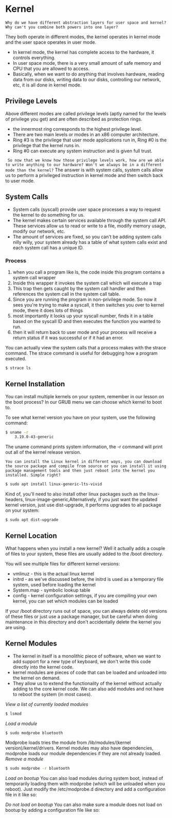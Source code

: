 # Kernel
`Why do we have different abstraction layers for user space and kernel? Why can't you combine both powers into one layer?`

They both operate in different modes, the kernel operates in kernel mode and the user space operates in user mode.

- In kernel mode, the kernel has complete access to the hardware, it controls everything. 
- In user space mode, there is a very small amount of safe memory and CPU that you are allowed to access.
-  Basically, when we want to do anything that involves hardware, reading data from our disks, writing data to our disks, controlling our network, etc, it is all done in kernel mode. 

## Privilege Levels
Above different modes are called privilege levels (aptly named for the levels of privilege you get) and are often described as protection rings.
- the innermost ring corresponds to the highest privilege level. 
- There are two main levels or modes in an x86 computer architecture.
-  Ring #3 is the privilege that user mode applications run in, Ring #0 is the privilege that the kernel runs in. 
-  Ring #0 can execute any system instruction and is given full trust.

` So now that we know how those privilege levels work, how are we able to write anything to our hardware? Won't we always be in a different mode than the kernel?`
The answer is with system calls, system calls allow us to perform a privileged instruction in kernel mode and then switch back to user mode.

## System Calls
- System calls (syscall) provide user space processes a way to request the kernel to do something for us.
- The kernel makes certain services available through the system call API. These services allow us to read or write to a file, modify memory usage, modify our network, etc. 
- The amount of services are fixed, so you can't be adding system calls nilly willy, your system already has a table of what system calls exist and each system call has a unique ID.

### Process
1. when you call a program like ls, the code inside this program contains a system call wrapper
1. Inside this wrapper it invokes the system call which will execute a trap
1. This trap then gets caught by the system call handler and then references the system call in the system call table.
1. Since you are running the program in non-privilege mode. So now it sees you're trying to make a syscall, it then switches you over to kernel mode, there it does lots of things
1. most importantly it looks up your syscall number, finds it in a table based on the syscall ID and then executes the function you wanted to run.
1. then it  will return back to user mode and your process will receive a return status if it was successful or if it had an error. 

You can actually view the system calls that a process makes with the strace command. The strace command is useful for debugging how a program executed.

``` bash 
$ strace ls
```

## Kernel Installation
You can install multiple kernels on your system, remember in our lesson on the boot process? In our GRUB menu we can choose which kernel to boot to.

To see what kernel version you have on your system, use the following command:

``` bash
$ uname -r
	3.19.0-43-generic
```
The uname command prints system information, the -r command will print out all of the kernel release version.

```You can install the Linux kernel in different ways, you can download the source package and compile from source or you can install it using package management tools and then just reboot into the kernel you installed. Simple right?```

``` bash
$ sudo apt install linux-generic-lts-vivid
```

Kind of, you'll need to also install other linux packages such as the linux-headers, linux-image-generic,Alternatively, if you just want the updated kernel version, just use dist-upgrade, it performs upgrades to all package on your system:

``` bash
$ sudo apt dist-upgrade
```

## Kernel Location
What happens when you install a new kernel? Well it actually adds a couple of files to your system, these files are usually added to the /boot directory.

You will see multiple files for different kernel versions:

- vmlinuz - this is the actual linux kernel
- initrd - as we've discussed before, the initrd is used as a temporary file system, used before loading the kernel
- System.map - symbolic lookup table
- config - kernel configuration settings, if you are compiling your own kernel, you can set which modules can be loaded

If your /boot directory runs out of space, you can always delete old versions of these files or just use a package manager, but be careful when doing maintenance in this directory and don't accidentally delete the kernel you are using.

## Kernel Modules
- The kernel in itself is a monolithic piece of software, when we want to add support for a new type of keyboard, we don't write this code directly into the kernel code.
- kernel modules are pieces of code that can be loaded and unloaded into the kernel on demand. 
- They allow us to extend the functionality of the kernel without actually adding to the core kernel code. We can also add modules and not have to reboot the system (in most cases).

_View a list of currently loaded modules_
``` bash
$ lsmod
```
_Load a module_
``` bash
$ sudo modprobe bluetooth
```
Modprobe loads tries the module from /lib/modules/(kernel version)/kernel/drivers. Kernel modules may also have dependencies, modprobe loads our module dependencies if they are not already loaded.
_Remove a module_
``` bash
$ sudo modprobe -r bluetooth
```
_Load on bootup_
You can also load modules during system boot, instead of temporarily loading them with modprobe (which will be unloaded when you reboot). Just modify the /etc/modprobe.d directory and add a configuration file in it like so:

_Do not load on bootup_
You can also make sure a module does not load on bootup by adding a configuration file like so: